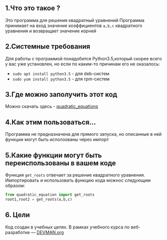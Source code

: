## 1.Что это такое ?
Это программа для решения квадратный уравнений
Программа принимает на вход значение коэффициентов `a,b,c` квадратного уравнения и возвращает значение корней

## 2.Системные требования
Для работы с программой понадобится Python3.5,который скорее всего у вас уже установлен, но если по каким-то причинам его не оказалось:
 -   `sudo apt install python3.5` - для deb-систем
 -   `sudo yum install python3.5` - для rpm-систем

## 3.Где можно заполучить этот  код  
Можно скачать здесь - [quadratic_equations](https://github.com/aligang/7_mistery_fix)

## 4.Как этим пользоваться...   
Программа не предназначена для прямого запуска, но описанные в ней функции  могут  быть исползованы через импорт

## 5.Какие функции могут быть переиспользованы в вашем коде
Функция `get_roots` отвечает  за решение квадратного уравнения.  
Импортировать и использовать функцию кода можноc  следующим образом:  
```python
from quadratic_equation import get_roots
root1,root2 = get_roots(a,b,c)
```

## 6. Цели
Код создан в учебных целях. В рамках учебного курса по веб-разработке ― [DEVMAN.org](https://devman.org)

